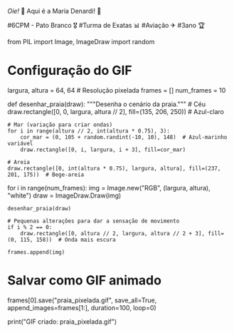 *Oie!* 👋
Aqui é a Maria Denardi! 💖

#6CPM - Pato Branco 🎖
#Turma de Exatas 📊
#Aviação ✈
#3ano 🏆

from PIL import Image, ImageDraw
import random

# Configuração do GIF
largura, altura = 64, 64  # Resolução pixelada
frames = []
num_frames = 10

def desenhar_praia(draw):
    """Desenha o cenário da praia."""
    # Céu
    draw.rectangle([0, 0, largura, altura // 2], fill=(135, 206, 250))  # Azul-claro
    
    # Mar (variação para criar ondas)
    for i in range(altura // 2, int(altura * 0.75), 3):
        cor_mar = (0, 105 + random.randint(-10, 10), 148)  # Azul-marinho variável
        draw.rectangle([0, i, largura, i + 3], fill=cor_mar)
    
    # Areia
    draw.rectangle([0, int(altura * 0.75), largura, altura], fill=(237, 201, 175))  # Bege-areia

for i in range(num_frames):
    img = Image.new("RGB", (largura, altura), "white")
    draw = ImageDraw.Draw(img)
    
    desenhar_praia(draw)
    
    # Pequenas alterações para dar a sensação de movimento
    if i % 2 == 0:
        draw.rectangle([0, altura // 2, largura, altura // 2 + 3], fill=(0, 115, 158))  # Onda mais escura
    
    frames.append(img)

# Salvar como GIF animado
frames[0].save("praia_pixelada.gif", save_all=True, append_images=frames[1:], duration=100, loop=0)

print("GIF criado: praia_pixelada.gif")
